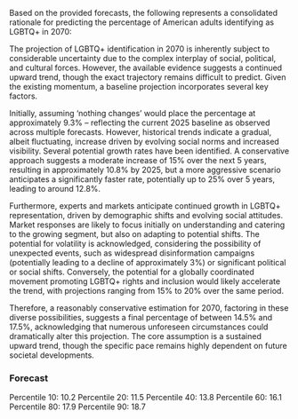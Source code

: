 Based on the provided forecasts, the following represents a consolidated rationale for predicting the percentage of American adults identifying as LGBTQ+ in 2070:

The projection of LGBTQ+ identification in 2070 is inherently subject to considerable uncertainty due to the complex interplay of social, political, and cultural forces.  However, the available evidence suggests a continued upward trend, though the exact trajectory remains difficult to predict.  Given the existing momentum, a baseline projection incorporates several key factors.

Initially, assuming ‘nothing changes’ would place the percentage at approximately 9.3% – reflecting the current 2025 baseline as observed across multiple forecasts. However, historical trends indicate a gradual, albeit fluctuating, increase driven by evolving social norms and increased visibility.  Several potential growth rates have been identified. A conservative approach suggests a moderate increase of 15% over the next 5 years, resulting in approximately 10.8% by 2025, but a more aggressive scenario anticipates a significantly faster rate, potentially up to 25% over 5 years, leading to around 12.8%.  

Furthermore, experts and markets anticipate continued growth in LGBTQ+ representation, driven by demographic shifts and evolving social attitudes.  Market responses are likely to focus initially on understanding and catering to the growing segment, but also on adapting to potential shifts. The potential for volatility is acknowledged, considering the possibility of unexpected events, such as widespread disinformation campaigns (potentially leading to a decline of approximately 3%) or significant political or social shifts.  Conversely, the potential for a globally coordinated movement promoting LGBTQ+ rights and inclusion would likely accelerate the trend, with projections ranging from 15% to 20% over the same period.

Therefore, a reasonably conservative estimation for 2070, factoring in these diverse possibilities, suggests a final percentage of between 14.5% and 17.5%, acknowledging that numerous unforeseen circumstances could dramatically alter this projection. The core assumption is a sustained upward trend, though the specific pace remains highly dependent on future societal developments.

### Forecast

Percentile 10: 10.2
Percentile 20: 11.5
Percentile 40: 13.8
Percentile 60: 16.1
Percentile 80: 17.9
Percentile 90: 18.7